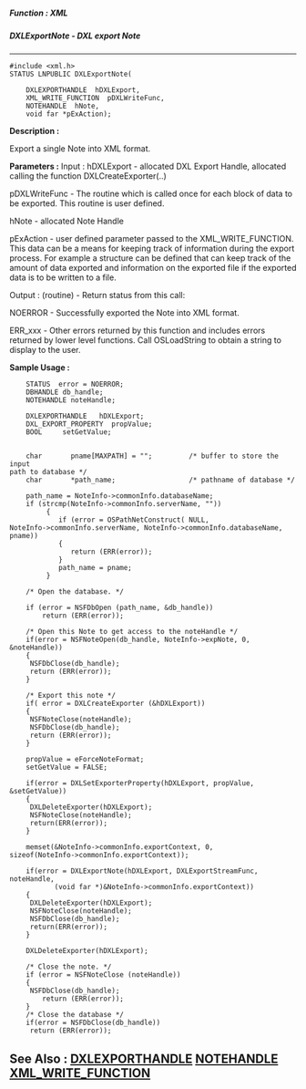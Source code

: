 ##### Function : XML
##### DXLExportNote - DXL export Note
---
```
#include <xml.h>
STATUS LNPUBLIC DXLExportNote(

	DXLEXPORTHANDLE  hDXLExport,
	XML_WRITE_FUNCTION  pDXLWriteFunc,
	NOTEHANDLE  hNote,
	void far *pExAction);
```
**Description :**

Export a single Note into XML format.

**Parameters :**
Input :
hDXLExport  -  allocated DXL Export Handle, allocated calling the function DXLCreateExporter(..)

pDXLWriteFunc  -  The routine which is called once for each block of data to be exported.  This routine is user defined.

hNote  -  allocated Note Handle 

pExAction  -  user defined parameter passed to the XML_WRITE_FUNCTION.  This data can be a means for keeping track of information during the export process.  For example a structure can be defined that can keep track of the amount of data exported and information on the exported file if the exported data is to be written to a file.


Output :
(routine)  -  Return status from this call: 

NOERROR - Successfully exported the Note into XML format.

ERR_xxx - Other errors returned by this function and includes errors returned by lower level functions. Call OSLoadString to obtain a string to display to the user.



**Sample Usage :**
```
	STATUS  error = NOERROR;
	DBHANDLE db_handle;
	NOTEHANDLE noteHandle;

	DXLEXPORTHANDLE   hDXLExport;
	DXL_EXPORT_PROPERTY  propValue;
	BOOL     setGetValue;
	

	char       pname[MAXPATH] = "";         /* buffer to store the input 
path to database */
	char       *path_name;                  /* pathname of database */

	path_name = NoteInfo->commonInfo.databaseName;
	if (strcmp(NoteInfo->commonInfo.serverName, ""))
         {
            if (error = OSPathNetConstruct( NULL, 
NoteInfo->commonInfo.serverName, NoteInfo->commonInfo.databaseName, pname))
            {
               return (ERR(error));
            }
            path_name = pname;
         }

	/* Open the database. */

    if (error = NSFDbOpen (path_name, &db_handle))
        return (ERR(error));

	/* Open this Note to get access to the noteHandle */
	if(error = NSFNoteOpen(db_handle, NoteInfo->expNote, 0, &noteHandle))
	{
	 NSFDbClose(db_handle);
	 return (ERR(error));
	}

	/* Export this note */
	if( error = DXLCreateExporter (&hDXLExport))
	{
	 NSFNoteClose(noteHandle);
	 NSFDbClose(db_handle);
	 return (ERR(error));
	}

	propValue = eForceNoteFormat;
	setGetValue = FALSE;

	if(error = DXLSetExporterProperty(hDXLExport, propValue, &setGetValue))
	{
	 DXLDeleteExporter(hDXLExport);
	 NSFNoteClose(noteHandle);
	 return(ERR(error));
	}

	memset(&NoteInfo->commonInfo.exportContext, 0, 
sizeof(NoteInfo->commonInfo.exportContext));
	 
	if(error = DXLExportNote(hDXLExport, DXLExportStreamFunc, noteHandle, 
	       (void far *)&NoteInfo->commonInfo.exportContext))
	{
	 DXLDeleteExporter(hDXLExport);
	 NSFNoteClose(noteHandle);
	 NSFDbClose(db_handle);
	 return(ERR(error));
	}

	DXLDeleteExporter(hDXLExport);

	/* Close the note. */
    if (error = NSFNoteClose (noteHandle))
	{
	 NSFDbClose(db_handle);
        return (ERR(error));
	}
	/* Close the database */
	if(error = NSFDbClose(db_handle))
	 return (ERR(error));
```
**See Also :**
[DXLEXPORTHANDLE](/reference/Data/DXLEXPORTHANDLE)
[NOTEHANDLE](/reference/Data/NOTEHANDLE)
[XML_WRITE_FUNCTION](/reference/Data/XML_WRITE_FUNCTION)
---
